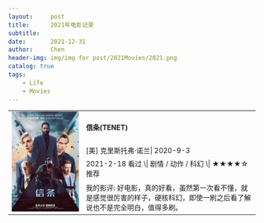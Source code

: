 ```yaml
---
layout:     post
title:      2021年电影记录 
subtitle:   
date:       2021-12-31
author:     Chen
header-img: img/img for post/2021Movies/2021.png
catalog: true
tags:
    - Life
    - Movies
---
```




<table><tr>
  <td rowspan="4" width="30%"><img src="/img/img for post/2021Movies/信条.webp"></th>
  <td><h4>信条(TENET)<h4></td>
</tr>
<tr>
  <td>[美] 克里斯托弗·诺兰| 2020-9-3</td>
</tr>
<tr>
  <td>2021-2-18 看过 \| 剧情 / 动作 / 科幻 \| ★★★★☆ 推荐</td>
</tr>
<tr>
  <td>我的影评: 好电影，真的好看，虽然第一次看不懂，就是感觉很厉害的样子，硬核科幻，即使一刷之后看了解说也不是完全明白，值得多刷。</td>
</tr>
</table>






